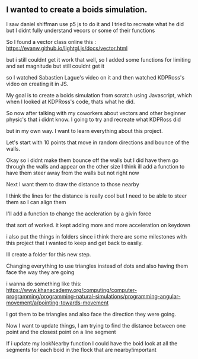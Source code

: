 ## I wanted to create a boids simulation.

I saw daniel shiffman use p5 js to do it and I tried to recreate what he did but I didnt fully understand vecors or some of their functions

So I found a vector class online this : https://evanw.github.io/lightgl.js/docs/vector.html

but i still couldnt get it work that well, so I added some functions for limiting and set magnitude but still couldnt get it

so I watched Sabastien Lague's video on it and then watched KDPRoss's video on creating it in JS.

My goal is to create a boids simulation from scratch using Javascript, which when I looked at KDPRoss's code, thats what he did.

So now after talking with my coworkers about vectors and other beginner physic's that i didnt know. I going to try and recreate what KDPRoss did

but in my own way. I want to learn everything about this project.

Let's start with 10 points that move in random directions and bounce of the walls.


Okay so i didnt make them bounce off the walls but I did have them go through the walls and appear on the other size
I think ill add a function to have them steer away from the walls but not right now

Next I want them to draw the distance to those nearby



I think the lines for the distance is really cool but I need to be able to steer them so I can align them

I'll add a function to change the accleration by a givin force


that sort of worked. it kept adding more and more acceleration on keydown

i also put the things in folders since i think there are some milestones with this project that i wanted to keep and get back to easily.

Ill create a folder for this new step.

Changing everything to use triangles instead of dots and also having them face the way they are going

i wanna do something like this: https://www.khanacademy.org/computing/computer-programming/programming-natural-simulations/programming-angular-movement/a/pointing-towards-movement


I got them to be triangles and also face the direction they were going.

Now I want to update things, I am trying to find the distance between one point and the closest point on a line segment

If i update my lookNearby function I could have the boid look at all the segments for each boid in the flock that are nearby!important




